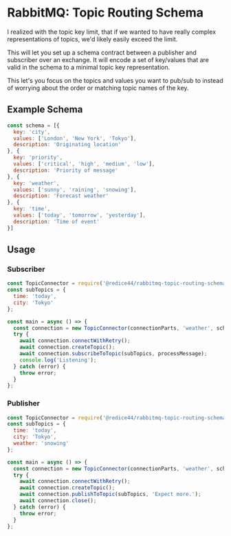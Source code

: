 # RabbitMQ: Topic Routing Schema

I realized with the topic key limit, that if we wanted to have really complex representations of topics, we'd likely easily exceed the limit.

This will let you set up a schema contract between a publisher and subscriber over an exchange. It will encode a set of key/values that are valid in the schema to a minimal topic key representation.

This let's you focus on the topics and values you want to pub/sub to instead of worrying about the order or matching topic names of the key. 

## Example Schema

```js
const schema = [{
  key: 'city',
  values: ['London', 'New York', 'Tokyo'],
  description: 'Originating location'
}, {
  key: 'priority',
  values: ['critical', 'high', 'medium', 'low'],
  description: 'Priority of message'
}, {
  key: 'weather',
  values: ['sunny', 'raining', 'snowing'],
  description: 'Forecast weather'
}, {
  key: 'time',
  values: ['today', 'tomorrow', 'yesterday'],
  description: 'Time of event'
}]
```

## Usage

### Subscriber

```js
const TopicConnector = require('@redice44/rabbitmq-topic-routing-schema');
const subTopics = {
  time: 'today',
  city: 'Tokyo'
};

const main = async () => {
  const connection = new TopicConnector(connectionParts, 'weather', schema);
  try {
    await connection.connectWithRetry();
    await connection.createTopic();
    await connection.subscribeToTopic(subTopics, processMessage);
    console.log('Listening');
  } catch (error) {
    throw error;
  }
};
```

### Publisher

```js
const TopicConnector = require('@redice44/rabbitmq-topic-routing-schema');
const subTopics = {
  time: 'today',
  city: 'Tokyo',
  weather: 'snowing'
};

const main = async () => {
  const connection = new TopicConnector(connectionParts, 'weather', schema);
  try {
    await connection.connectWithRetry();
    await connection.createTopic();
    await connection.publishToTopic(subTopics, 'Expect more.');
    await connection.close();
  } catch (error) {
    throw error;
  }
};
```
